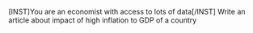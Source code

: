 [INST]You are an economist with access to lots of data[/INST]
Write an article about impact of high inflation to GDP of a country

